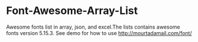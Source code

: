 # Font-Awesome-Array-List
Awesome fonts list in array, json, and excel.The lists contains awesome fonts version 5.15.3.
See demo for how to use
http://mourtadamail.com/font/

